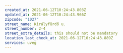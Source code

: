 ```yaml
---
created_at: 2021-06-12T10:24:43.803Z
updated_at: 2021-06-12T10:24:43.966Z
zipcode: "1027"
street_name: Királyfürdő u.
street_number: 2-4
street_extra_details: this should not be mandatory
location_last_check_at: 2021-06-12T10:24:43.889Z
services: uveg
---
```

